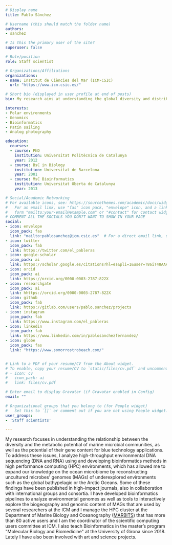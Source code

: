 ```yaml
---
# Display name
title: Pablo Sánchez

# Username (this should match the folder name)
authors:
- sanchez

# Is this the primary user of the site?
superuser: false

# Role/position
role: Staff scientist

# Organizations/Affiliations
organizations:
- name: Institut de Ciències del Mar (ICM-CSIC)
  url: "https://www.icm.csic.es/"

# Short bio (displayed in user profile at end of posts)
bio: My research aims at understanding the global diversity and distribution of eukaryotic and prokaryotic microbes employing curated phylogenetic frameworks focusing on novel environmental taxa.

interests:
- Polar environments  
- Genomics  
- Bioinformatics  
- Patín sailing  
- Analog photography  

education:
  courses:
  - course: PhD  
    institution: Universitat Politècnica de Catalunya  
    year: 2012  
  - course: BsC in Biology  
    institution: Universitat de Barcelona  
    year: 2001  
  - course: MsC Bioinformatics  
    institution: Universitat Oberta de Catalunya  
    year: 2013  

# Social/Academic Networking
# For available icons, see: https://sourcethemes.com/academic/docs/widgets/#icons
#   For an email link, use "fas" icon pack, "envelope" icon, and a link in the
#   form "mailto:your-email@example.com" or "#contact" for contact widget.
# COMMENT ALL THE SOCIALS YOU DON?T WANT TO SHOW IN YOUR PAGE
social:
- icon: envelope
  icon_pack: fas
  link: "mailto:pablosanchez@icm.csic.es"  # For a direct email link, use "mailto:test@example.org".
- icon: twitter
  icon_pack: fab
  link: https://twitter.com/el_pableras
- icon: google-scholar
  icon_pack: ai
  link: https://scholar.google.es/citations?hl=es&pli=1&user=T86iT48AAAAJ
- icon: orcid
  icon_pack: ai
  link: https://orcid.org/0000-0003-2787-822X
- icon: researchgate
  icon_pack: ai
  link: hhttps://orcid.org/0000-0003-2787-822X
- icon: github
  icon_pack: fab
  link: https://gitlab.com/users/pablo.sanchez/projects
- icon: instagram
  icon_pack: fab
  link: https://www.instagram.com/el_pableras
- icon: linkedin
  icon_pack: fab
  link: https://www.linkedin.com/in/pablosanchezfernandez/
- icon: globe
  icon_pack: fas
  link: "https://www.somorrostrobeach.com/"


# Link to a PDF of your resume/CV from the About widget.
# To enable, copy your resume/CV to `static/files/cv.pdf` and uncomment the lines below.
# - icon: cv
#   icon_pack: ai
#   link: files/cv.pdf

# Enter email to display Gravatar (if Gravatar enabled in Config)
email: ""

# Organizational groups that you belong to (for People widget)
#   Set this to `[]` or comment out if you are not using People widget.
user_groups:  
- 'Staff scientists'  

---
```

My research focuses in understanding the relationship between the diversity and the metabolic potential of marine microbial communities, as well as the potential of their gene content for blue technology applications. To address these issues, I analyze high-throughput environmental DNA sequencing (DNA and RNA) using and developing bioinformatics methods in high performance computing (HPC) environments, which has allowed me to expand our knowledge on the ocean microbiome by reconstructing uncultured microbes' genomes (MAGs) of underexplored environments such as the global bathypelagic or the Arctic Oceans. Some of these findings have been published in high-impact journals, also in collaboration with international groups and consortia. I have developed bioinformatics pipelines to analyze environmental genomes as well as tools to interactively explore the biogeography and genomic content of MAGs that are used by several researchers at the ICM and I manage the HPC cluster at the Department of Marine Biology and Oceanography ([MARBITS](https://marbits.icm.csic.es/)) that has more than 80 active users and I am the coordinator of the scientific computing users committee at ICM. I also teach Bioinformatics in the master’s program "Molecular Biology and Biomedicine" at the University of Girona since 2018. Lately I have also been involved with art and science projects.  

